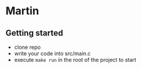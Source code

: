 # Martin
## Getting started
- clone repo
- write your code into src/main.c
- execute `make run` in the root of the project to start
